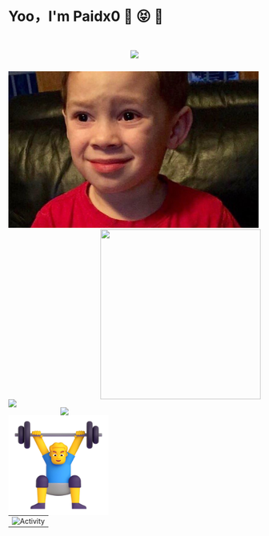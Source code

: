 # Yoo，I'm Paidx0  👋 😝 🤤

<h1 align="center"><img src="https://readme-typing-svg.herokuapp.com?font=Fira+Code&size=28&pause=1000&color=0610EE&background=0C06FF00&center=true&vCenter=true&width=450&height=45&lines=fmt.Println(%22Hello+World%22);Here+is+Paidx0"/></h1>


<img src="./img.jpeg" width="500" height="313"/><a href="https://github.com/anuraghazra/github-readme-stats">
  <img align="right" height="340px" width="320px" src="https://github-readme-stats.vercel.app/api/top-langs/?username=paidx0&exclude_repo=github-readme-stats,anuraghazra.github.io" />
</a>


<a href="https://github.com/anuraghazra/github-readme-stats">
  <img align="left" width="400px" src="https://github-readme-stats.vercel.app/api?username=paidx0&show_icons=true&theme=radical" />
</a>
<a href="https://github.com/anuraghazra/github-readme-stats">
  <img align="right" width="400px" src="https://streak-stats.demolab.com?user=Paidx0&theme=radical&hide_border=true&border_radius=60&locale=zh_Hans&date_format=M%20j%5B%2C%20Y%5D&disable_animations=true" />
</a>

<div>
<img align="left" src="./man.png" width="200" height="200" />
</div>

<table align="center">
  <tr>
    <td><img src="https://github-readme-activity-graph.cyclic.app/graph?username=paidx0&theme=xcode&bg_color=FF000000&hide_border=true" alt="Activity"/></td>
  </tr>
</table>

   <!--START_SECTION:waka-->
   <!--END_SECTION:waka-->


<!-- ![Metrics](https://metrics.lecoq.io/paidx0?template=classic&base.activity=0&base.community=0&leetcode=1&base=header%2C%20activity%2C%20community&base.indepth=false&base.hireable=false&base.skip=false&leetcode=false&leetcode.user=paidx0&leetcode.sections=solved&leetcode.limit.skills=10&leetcode.limit.recent=2&config.timezone=Asia%2FShanghai)
-->
